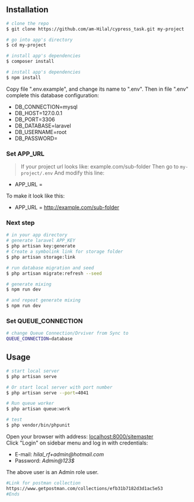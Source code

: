 ## Installation

``` bash
# clone the repo
$ git clone https://github.com/am-Hilal/cypress_task.git my-project

# go into app's directory
$ cd my-project

# install app's dependencies
$ composer install

# install app's dependencies
$ npm install

```
Copy file ".env.example", and change its name to ".env".
Then in file ".env" complete this database configuration:
* DB_CONNECTION=mysql
* DB_HOST=127.0.0.1
* DB_PORT=3306
* DB_DATABASE=laravel
* DB_USERNAME=root
* DB_PASSWORD=


### Set APP_URL

> If your project url looks like: example.com/sub-folder 
Then go to `my-project/.env`
And modify this line:

* APP_URL = 

To make it look like this:

* APP_URL = http://example.com/sub-folder


### Next step

``` bash
# in your app directory
# generate laravel APP_KEY
$ php artisan key:generate
# Create a symbolink link for storage folder
$ php artisan storage:link

# run database migration and seed
$ php artisan migrate:refresh --seed

# generate mixing
$ npm run dev

# and repeat generate mixing
$ npm run dev
```

### Set QUEUE_CONNECTION
``` bash
# change Queue Connection/Drviver from Sync to
QUEUE_CONNECTION=database
```
## Usage

``` bash
# start local server
$ php artisan serve

# Or start local server with port number
$ php artisan serve --port=4041

# Run queue worker
$ php artisan queue:work

# test
$ php vendor/bin/phpunit
```

Open your browser with address: [localhost:8000/sitemaster](localhost:8000/sitemaster)  
Click "Login" on sidebar menu and log in with credentials:

* E-mail: _hilal_rf+admin@hotmail.com_
* Password: _Admin@123$_

The above user is an Admin role user.

``` bash
#Link for postman collection
https://www.getpostman.com/collections/efb31b7182d3d1ac5e53
#Ends
```